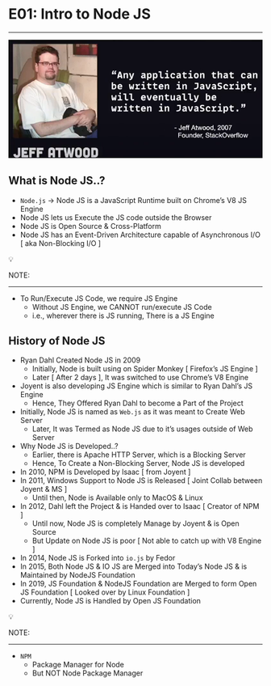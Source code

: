 # E01: Intro to Node JS

---

![image.png](image.png)

## What is Node JS..?

- `Node.js`  → Node JS is a JavaScript Runtime built on Chrome’s V8 JS Engine
- Node JS lets us Execute the JS code outside the Browser
- Node JS is Open Source & Cross-Platform
- Node JS has an Event-Driven Architecture capable of Asynchronous I/O [ aka Non-Blocking I/O ]

<aside>
💡

NOTE:

---

- To Run/Execute JS Code, we require JS Engine
    - Without JS Engine, we CANNOT run/execute JS Code
    - i.e., wherever there is JS running, There is a JS Engine
</aside>

## History of Node JS

- Ryan Dahl Created Node JS in 2009
    - Initially, Node is built using on Spider Monkey [ Firefox’s JS Engine ]
    - Later [ After 2 days ], It was switched to use Chrome’s V8 Engine
- Joyent is also developing JS Engine which is similar to Ryan Dahl’s JS Engine
    - Hence, They Offered Ryan Dahl to become a Part of the Project
- Initially, Node JS is named as `Web.js` as it was meant to Create Web Server
    - Later, It was Termed as Node JS due to it’s usages outside of Web Server
- Why Node JS is Developed..?
    - Earlier, there is Apache HTTP Server, which is a Blocking Server
    - Hence, To Create a Non-Blocking Server, Node JS is developed
- In 2010, NPM is Developed by Isaac [ from Joyent ]
- In 2011, Windows Support to Node JS is Released [ Joint Collab between Joyent & MS ]
    - Until then, Node is Available only to MacOS & Linux
- In 2012, Dahl left the Project & is Handed over to Isaac [ Creator of NPM ]
    - Until now, Node JS is completely Manage by Joyent & is Open Source
    - But Update on Node JS is poor [ Not able to catch up with V8 Engine ]
- In 2014, Node JS is Forked into `io.js` by Fedor
- In 2015, Both Node JS & IO JS are Merged into Today’s Node JS & is Maintained by NodeJS Foundation
- In 2019, JS Foundation & NodeJS Foundation are Merged to form Open JS Foundation [ Looked over by Linux Foundation ]
- Currently, Node JS is Handled by Open JS Foundation

<aside>
💡

NOTE:

---

- `NPM`
    - Package Manager for Node
    - But NOT Node Package Manager
</aside>